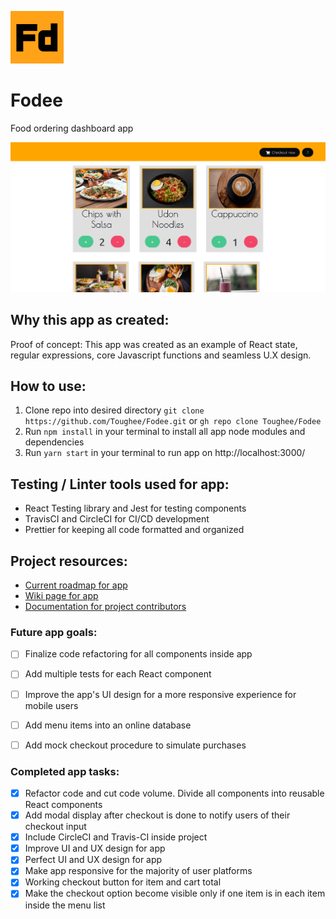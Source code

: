 ![App logo](./public/img/fodee_logo.png)

# Fodee

Food ordering dashboard app

![Splash page](./public/img/fodee_splashpage.png)

## Why this app as created:

Proof of concept: This app was created as an example of React state, regular expressions, core Javascript functions and seamless U.X design.

## How to use:

1. Clone repo into desired directory `git clone https://github.com/Toughee/Fodee.git` or `gh repo clone Toughee/Fodee`
2. Run `npm install` in your terminal to install all app node modules and dependencies
3. Run `yarn start` in your terminal to run app on http://localhost:3000/

## Testing / Linter tools used for app:

-   React Testing library and Jest for testing components
-   TravisCI and CircleCI for CI/CD development
-   Prettier for keeping all code formatted and organized

## Project resources:

-   [Current roadmap for app](https://github.com/Toughee/Fodee/projects/1)
-   [Wiki page for app](https://github.com/Toughee/Fodee/wiki)
-   [Documentation for project contributors](https://github.com/Toughee/Fodee/tree/main/docs)

### Future app goals:


- [ ] Finalize code refactoring for all components inside app
- [ ] Add multiple tests for each React component
- [ ] Improve the app's UI design for a more responsive experience for mobile users
- [ ] Add menu items into an online database
- [ ] Add mock checkout procedure to simulate purchases


### Completed app tasks:

- [x] Refactor code and cut code volume. Divide all components into reusable React components
- [x] Add modal display after checkout is done to notify users of their checkout input
- [x] Include CircleCI and Travis-CI inside project
- [x] Improve UI and UX design for app
- [x] Perfect UI and UX design for app
- [x] Make app responsive for the majority of user platforms
- [x] Working checkout button for item and cart total
- [x] Make the checkout option become visible only if one item is in each item inside the menu list